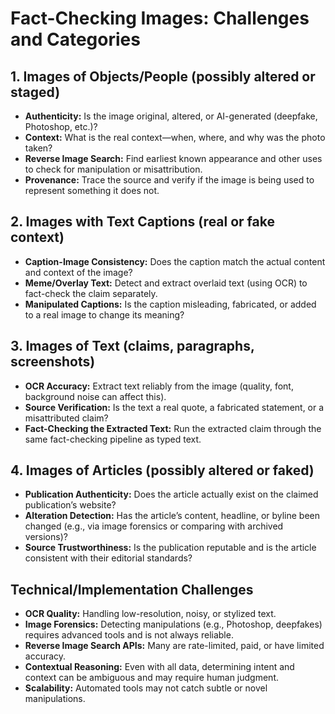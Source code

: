 # Fact-Checking Images: Challenges and Categories

## 1. Images of Objects/People (possibly altered or staged)
- **Authenticity:** Is the image original, altered, or AI-generated (deepfake, Photoshop, etc.)?
- **Context:** What is the real context—when, where, and why was the photo taken?
- **Reverse Image Search:** Find earliest known appearance and other uses to check for manipulation or misattribution.
- **Provenance:** Trace the source and verify if the image is being used to represent something it does not.

## 2. Images with Text Captions (real or fake context)
- **Caption-Image Consistency:** Does the caption match the actual content and context of the image?
- **Meme/Overlay Text:** Detect and extract overlaid text (using OCR) to fact-check the claim separately.
- **Manipulated Captions:** Is the caption misleading, fabricated, or added to a real image to change its meaning?

## 3. Images of Text (claims, paragraphs, screenshots)
- **OCR Accuracy:** Extract text reliably from the image (quality, font, background noise can affect this).
- **Source Verification:** Is the text a real quote, a fabricated statement, or a misattributed claim?
- **Fact-Checking the Extracted Text:** Run the extracted claim through the same fact-checking pipeline as typed text.

## 4. Images of Articles (possibly altered or faked)
- **Publication Authenticity:** Does the article actually exist on the claimed publication’s website?
- **Alteration Detection:** Has the article’s content, headline, or byline been changed (e.g., via image forensics or comparing with archived versions)?
- **Source Trustworthiness:** Is the publication reputable and is the article consistent with their editorial standards?

## Technical/Implementation Challenges
- **OCR Quality:** Handling low-resolution, noisy, or stylized text.
- **Image Forensics:** Detecting manipulations (e.g., Photoshop, deepfakes) requires advanced tools and is not always reliable.
- **Reverse Image Search APIs:** Many are rate-limited, paid, or have limited accuracy.
- **Contextual Reasoning:** Even with all data, determining intent and context can be ambiguous and may require human judgment.
- **Scalability:** Automated tools may not catch subtle or novel manipulations.
